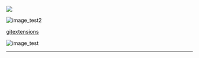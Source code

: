



![](https://cdn.jsdelivr.net/gh/cughanchao/image_repo@main/20200912-buck600%20-%20%E5%89%AF%E6%9C%AC.jpg)



![image_test2](https://cdn.jsdelivr.net/gh/cughanchao/test_repo@test/img/image_test2.png)

[gitextensions](https://github.com/gitextensions/gitextensions)





![image_test](https://cdn.jsdelivr.net/gh/cughanchao/test_repo@test/img/image_test.png)





----

